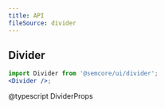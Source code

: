 ```yaml
---
title: API
fileSource: divider
---
```


## Divider

```jsx
import Divider from '@semcore/ui/divider';
<Divider />;
```

@typescript DividerProps
